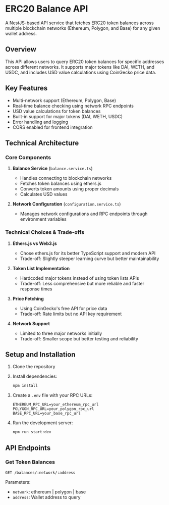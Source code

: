 # ERC20 Balance API

A NestJS-based API service that fetches ERC20 token balances across multiple blockchain networks (Ethereum, Polygon, and Base) for any given wallet address.

## Overview

This API allows users to query ERC20 token balances for specific addresses across different networks. It supports major tokens like DAI, WETH, and USDC, and includes USD value calculations using CoinGecko price data.

## Key Features

- Multi-network support (Ethereum, Polygon, Base)
- Real-time balance checking using network RPC endpoints
- USD value calculations for token balances
- Built-in support for major tokens (DAI, WETH, USDC)
- Error handling and logging
- CORS enabled for frontend integration

## Technical Architecture

### Core Components

1. **Balance Service** (`balance.service.ts`)
   - Handles connecting to blockchain networks
   - Fetches token balances using ethers.js
   - Converts token amounts using proper decimals
   - Calculates USD values

2. **Network Configuration** (`configuration.service.ts`)
   - Manages network configurations and RPC endpoints through environment variables

### Technical Choices & Trade-offs

1. **Ethers.js vs Web3.js**
   - Chose ethers.js for its better TypeScript support and modern API
   - Trade-off: Slightly steeper learning curve but better maintainability

2. **Token List Implementation**
   - Hardcoded major tokens instead of using token lists APIs
   - Trade-off: Less comprehensive but more reliable and faster response times

3. **Price Fetching**
   - Using CoinGecko's free API for price data
   - Trade-off: Rate limits but no API key requirement

4. **Network Support**
   - Limited to three major networks initially
   - Trade-off: Smaller scope but better testing and reliability

## Setup and Installation

1. Clone the repository

2. Install dependencies:
   ```bash
   npm install
   ```

3. Create a `.env` file with your RPC URLs:
   ```
   ETHEREUM_RPC_URL=your_ethereum_rpc_url
   POLYGON_RPC_URL=your_polygon_rpc_url
   BASE_RPC_URL=your_base_rpc_url
   ```

4. Run the development server:
   ```bash
   npm run start:dev
   ```

## API Endpoints

### Get Token Balances

`GET /balances/:network/:address`

Parameters:
- `network`: ethereum | polygon | base
- `address`: Wallet address to query